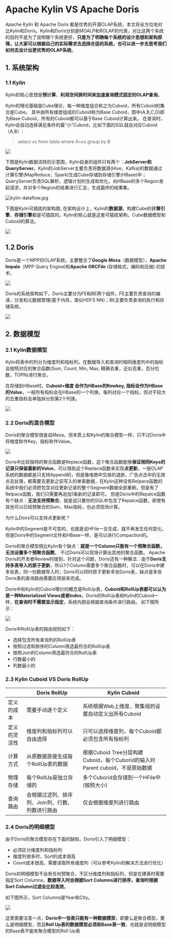 # Apache Kylin VS Apache Doris

Apache Kylin 和 Apache Doris 都是优秀的开源OLAP系统，本文将全方位地对比Kylin和Doris。Kylin和Doris分别是MOALP和ROLAP的代表，对比这两个系统的目的不是为了说明哪个系统更好，**只是为了明确每个系统的设计思想和架构原理，让大家可以根据自己的实际需求去选择合适的系统，也可以进一步去思考我们如何去设计出更优秀的OLAP系统**。

## 1. 系统架构

### 1.1 Kylin

Kylin的核心思想是**预计算**，**利用空间换时间来加速查询模式固定的OLAP查询**。

Kylin的理论基础是Cube理论，每一种维度组合称之为Cuboid，所有Cuboid的集合是Cube。 其中由所有维度组成的Cuboid称为Base Cuboid，图中(A,B,C,D)即为Base Cuboid，所有的Cuboid都可以基于Base Cuboid计算出来。 在查询时，Kylin会自动选择满足条件的最“小”Cuboid，比如下面的SQL就会对应Cuboid（A,B）:

> select xx from table where A=xx group by B

![](../img/kylin-architecture.jpg)

下图是Kylin数据流转的示意图，Kylin自身的组件只有两个：**JobServer和QueryServer**。Kylin的JobServer主要负责将数据源(Hive，Kafka)的数据通过计算引擎(MapReduce，Spark)生成Cube存储到存储引擎(HBase)中；QueryServer负责SQL解析，逻辑计划的生成和优化，向HBase的多个Region发起请求，并对多个Region的结果进行汇总，生成最终的结果集。

![kylin-dataflow.jpg](../img/kylin-dataflow.jpg)

下图是Kylin可插拔的架构图, 在架构设计上，Kylin的**数据源**，构建Cube的**计算引擎**，**存储引擎**都是可插拔的。Kylin的核心就是这套可插拔架构，Cube数据模型和Cuboid的算法。

![](../img/kylin-pluggable-architecture.jpg)

## 1.2 Doris

Doris是一个MPP的OLAP系统，主要整合了**Google Mesa**（数据模型），**Apache Impala**（MPP Query Engine)和**Apache ORCFile** (存储格式，编码和压缩) 的技术。

![](../img/Doris-theory.jpg)

Doris的系统架构如下，Doris主要分为FE和BE两个组件，FE主要负责查询的编译，分发和元数据管理(基于内存，类似HDFS NN)；BE主要负责查询的执行和存储系统。

![](../img/Doris-architecher.jpg)

## 2. 数据模型

### 2.1 Kylin数据模型

Kylin将表中的列分为维度列和指标列。在数据导入和查询时相同维度列中的指标会按照对应的聚合函数(Sum, Count, Min, Max, 精确去重，近似去重，百分位数，TOPN)进行聚合。

在存储到HBase时，**Cuboid+维度 会作为HBase的Rowkey, 指标会作为HBase的Value**，一般所有指标会在HBase的一个列族，每列对应一个指标，但对于较大的去重指标会单独拆分到第2个列族。

![](../img/kylin-assign_model.jpg)

### 2.2 Doris的混合模型

Doris的聚合模型借鉴自Mesa，但本质上和Kylin的聚合模型一样，只不过Doris中将维度称作Key，指标称作Value。

![](../img/Doris-data-model.jpg)

Doris中比较独特的聚合函数是Replace函数，这个聚合函数能够**保证相同Keys的记录只保留最新的Value**，可以借助这个Replace函数来实现**点更新**。一般OLAP系统的数据都是只支持Append的，但是像电商中交易的退款，广告点击中的无效点击处理，都需要去更新之前写入的单条数据，在Kylin这种没有Relpace函数的系统中我们必须把包含对应更新记录的整个Segment数据全部重刷，但是有了Relpace函数，我们只需要再追加1条新的记录即可。 但是Doris中的Repalce函数有个缺点：**无法支持预聚合**，就是说只要你的SQL中包含了Repalce函数，即使有其他可以已经预聚合的Sum，Max指标，也必须现场计算。

为什么Doirs可以支持点更新呢？

Kylin中的Segment是不可变的，也就是说HFile一旦生成，就不再发生任何变化。但是Doirs中的Segment文件和HBase一样，是可以进行Compaction的。

Doris的聚合模型相比Kylin有个缺点：**就是一个Column只能有一个预聚合函数，无法设置多个预聚合函数**。 不过Doris可以现场计算出其他的聚合函数。 Apache Doris的开发者Review时提到，针对这个问题，Doris还有一种解法：由于**Doris支持多表导入的原子更新**，所以1个Column需要多个聚合函数时，可以在Doris中建多张表，同一份数据导入时，Doris可以同时原子更新多张Doris表，缺点是多张Doris表的查询路由需要应用层来完成。

Doris中和Kylin的Cuboid等价的概念是RollUp表，**Cuboid和RollUp表都可以认为是一种Materialized Views或者Index**。Doris的RollUp表和Kylin的Cuboid一样，**在查询时不需要显示指定**，系统内部会根据查询条件进行路由。 如下图所示：

![](../img/Doris-rollup.jpg)

Doris中RollUp表的路由规则如下：

- 选择包含所有查询列的RollUp表
- 按照过滤和排序的Column筛选最符合的RollUp表
- 按照Join的Column筛选最符合的RollUp表
- 行数最小的
- 列数最小的

### 2.3 Kylin Cuboid VS Doris RollUp

|              | Doris RollUp                                     | Kylin Cuboid                                                 |
| ------------ | ------------------------------------------------ | ------------------------------------------------------------ |
| 定义的成本   | 需要手动逐个定义                                 | 系统根据Web上维度，聚集组的设置自动定义出所有Cuboid          |
| 定义的灵活性 | 维度列和指标列可以自由选择                       | 只可以选择维度列，每个Cuboid都必须包含所有指标列             |
| 计算方式     | 从原数据直接生成每个RollUp表的数据               | 根据Cuboid Tree分层构建Cuboid，每个Cuborid的输入时Parent cuboid，不是原始数据 |
| 物理存储     | 每个RollUp是独立存储的                           | 多个Cuborid会存储到一个HFile中(按照大小)                     |
| 查询路由     | 会根据过滤列、排序列、Join列、行数、列数进行路由 | 仅会根据维度列进行路由                                       |

### 2.4 Doris的明细模型

由于Doris的聚合模型存在下面的缺陷，Doris引入了明细模型：

- 必须区分维度列和指标列
- 维度列很多时，Sort的成本很高
- Count成本很高，需要读取所有维度列（可以参考Kylin的解决方法进行优化）

Doris的明细模型不会有任何预聚合，不区分维度列和指标列，但是在建表时需要指定Sort Columns，**数据导入时会根据Sort Columns进行排序，查询时根据Sort Column过滤会比较高效**。

如下图所示，Sort Columns是Year和City。

![](../img/Doris-sort-column.jpg)

这里需要注意一点，**Doris中一张表只能有一种数据模型**，即要么是聚合模型，要么是明细模型，而且**Roll Up表的数据模型必须和Base表一致**，也就是说明细模型的Base表不能有聚合模型的Roll Up表